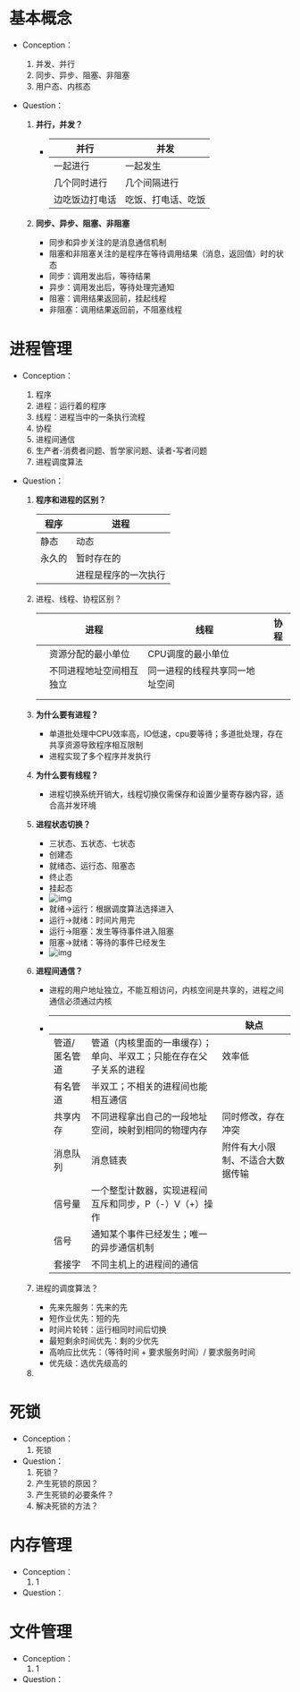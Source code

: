 # 基本概念

- Conception：
  1. 并发、并行
  1. 同步、异步、阻塞、非阻塞
  1. 用户态、内核态
  
- Question：

  1. **并行，并发？**

     - | 并行           | 并发               |
       | -------------- | ------------------ |
       | 一起进行       | 一起发生           |
       | 几个同时进行   | 几个间隔进行       |
       | 边吃饭边打电话 | 吃饭、打电话、吃饭 |

  2. **同步、异步、阻塞、非阻塞**

     - 同步和异步关注的是消息通信机制
     - 阻塞和非阻塞关注的是程序在等待调用结果（消息，返回值）时的状态
     - 同步：调用发出后，等待结果
     - 异步：调用发出后，等待处理完通知
     - 阻塞：调用结果返回前，挂起线程
     - 非阻塞：调用结果返回前，不阻塞线程

# 进程管理

- Conception：
  1. 程序
  1. 进程：运行着的程序
  1. 线程：进程当中的一条执行流程
  1. 协程
  2. 进程间通信
  3. 生产者-消费者问题、哲学家问题、读者-写者问题
  4. 进程调度算法
  
- Question：

  1. **程序和进程的区别？**

     | 程序   | 进程                 |
     | ------ | -------------------- |
     | 静态   | 动态                 |
     | 永久的 | 暂时存在的           |
     |        | 进程是程序的一次执行 |

  2. 进程、线程、协程区别？

     |      | 进程                     | 线程                           | 协程 |
     | ---- | ------------------------ | ------------------------------ | ---- |
     |      | 资源分配的最小单位       | CPU调度的最小单位              |      |
     |      | 不同进程地址空间相互独立 | 同一进程的线程共享同一地址空间 |      |
     |      |                          |                                |      |
     |      |                          |                                |      |

  3. **为什么要有进程？**

     - 单道批处理中CPU效率高，IO低速，cpu要等待；多道批处理，存在共享资源导致程序相互限制
     - 进程实现了多个程序并发执行

  4. **为什么要有线程？**

     - 进程切换系统开销大，线程切换仅需保存和设置少量寄存器内容，适合高并发环境

  5. **进程状态切换？**

     - 三状态、五状态、七状态
     - 创建态
     - 就绪态、运行态、阻塞态
     - 终止态
     - 挂起态
     - ![img](https://img2020.cnblogs.com/blog/2035133/202005/2035133-20200522164338324-1491135241.png)
     - 就绪->运行：根据调度算法选择进入
     - 运行->就绪：时间片用完
     - 运行->阻塞：发生等待事件进入阻塞
     - 阻塞->就绪：等待的事件已经发生
     - ![img](https://img2020.cnblogs.com/blog/2035133/202005/2035133-20200522165512933-851446445.png)

  6. **进程间通信？**

     - 进程的用户地址独立，不能互相访问，内核空间是共享的，进程之间通信必须通过内核

     - |               |                                                              | 缺点                             |
       | ------------- | ------------------------------------------------------------ | -------------------------------- |
       | 管道/匿名管道 | 管道（内核里面的一串缓存）；单向、半双工；只能在存在父子关系的进程 | 效率低                           |
       | 有名管道      | 半双工；不相关的进程间也能相互通信                           |                                  |
       | 共享内存      | 不同进程拿出自己的一段地址空间，映射到相同的物理内存         | 同时修改，存在冲突               |
       | 消息队列      | 消息链表                                                     | 附件有大小限制、不适合大数据传输 |
       | 信号量        | 一个整型计数器，实现进程间互斥和同步，P（-）V（+）操作       |                                  |
       | 信号          | 通知某个事件已经发生；唯一的异步通信机制                     |                                  |
       | 套接字        | 不同主机上的进程间的通信                                     |                                  |

  7. 进程的调度算法？

     - 先来先服务：先来的先
     - 短作业优先：短的先
     - 时间片轮转：运行相同时间后切换
     - 最短剩余时间优先：剩的少优先
     - 高响应比优先：（等待时间 + 要求服务时间）/ 要求服务时间
     - 优先级：选优先级高的

  8. 

# 死锁

- Conception：
  1. 死锁
- Question：
  1. 死锁？
  2. 产生死锁的原因？
  3. 产生死锁的必要条件？
  4. 解决死锁的方法？

# 内存管理

- Conception：
  1. 1
- Question：

# 文件管理

- Conception：
  1. 1
- Question：

